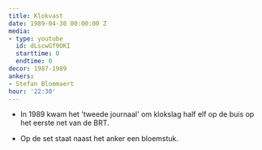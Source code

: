 ```yaml
---
title: Klokvast
date: 1989-04-30 00:00:00 Z
media:
- type: youtube
  id: dLscwGf9OKI
  starttime: 0
  endtime: 0
decor: 1987-1989
ankers:
- Stefan Blommaert
hour: '22:30'
---
```


* In 1989 kwam het 'tweede journaal' om klokslag half elf op de buis op het eerste net van de BRT.

* Op de set staat naast het anker een bloemstuk.
